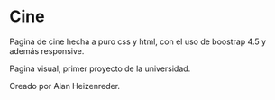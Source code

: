 # Cine
Pagina de cine hecha a puro css y html, con el uso de boostrap 4.5 y además responsive.
 
Pagina visual, primer proyecto de la universidad.

Creado por Alan Heizenreder.
